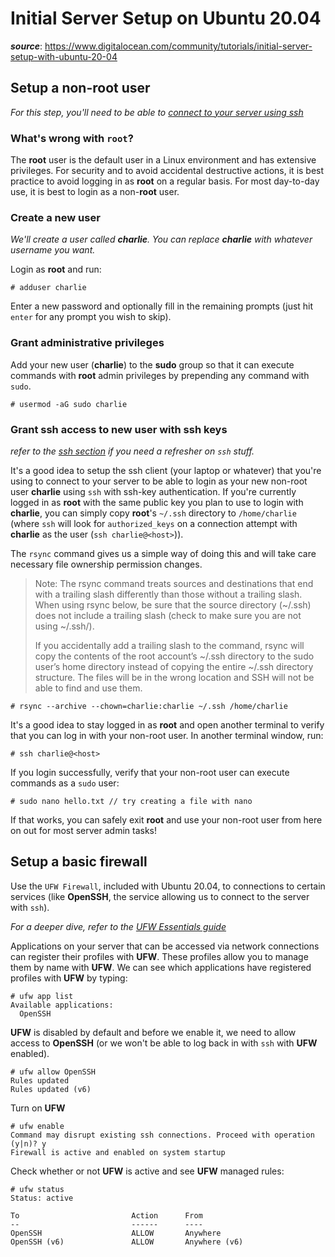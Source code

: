# Initial Server Setup on Ubuntu 20.04
**_source_**: https://www.digitalocean.com/community/tutorials/initial-server-setup-with-ubuntu-20-04

## Setup a non-root user

_For this step, you'll need to be able to [connect to your server using ssh](./ssh.md)_

### What's wrong with `root`?

The **root** user is the default user in a Linux environment and has extensive privileges. For security and to avoid accidental destructive actions, it is best practice to avoid logging in as **root** on a regular basis. For most day-to-day use, it is best to login as a non-**root** user.

### Create a new user

_We'll create a user called **charlie**. You can replace **charlie** with whatever username you want._

Login as **root** and run:
```
# adduser charlie
```
Enter a new password and optionally fill in the remaining prompts (just hit `enter` for any prompt you wish to skip).

### Grant administrative privileges

Add your new user (**charlie**) to the **sudo** group so that it can execute commands with **root** admin privileges by prepending any command with `sudo`.
```
# usermod -aG sudo charlie
```

### Grant ssh access to new user with ssh keys

_refer to the [ssh section](./ssh.md) if you need a refresher on `ssh` stuff._

It's a good idea to setup the ssh client (your laptop or whatever) that you're using to connect to your server to be able to login as your new non-root user **charlie** using `ssh` with ssh-key authentication. If you're currently logged in as **root** with the same public key you plan to use to login with **charlie**, you can simply copy **root**'s `~/.ssh` directory to `/home/charlie` (where `ssh` will look for `authorized_keys` on a connection attempt with **charlie** as the user (`ssh charlie@<host>`)).

The `rsync` command gives us a simple way of doing this and will take care necessary file ownership permission changes.

>  Note: The rsync command treats sources and destinations that end with a trailing slash differently than those without a trailing slash. When using rsync below, be sure that the source directory (~/.ssh) does not include a trailing slash (check to make sure you are not using ~/.ssh/).
>
> If you accidentally add a trailing slash to the command, rsync will copy the contents of the root account’s ~/.ssh directory to the sudo user’s home directory instead of copying the entire ~/.ssh directory structure. The files will be in the wrong location and SSH will not be able to find and use them.

```
# rsync --archive --chown=charlie:charlie ~/.ssh /home/charlie
```
It's a good idea to stay logged in as **root** and open another terminal to verify that you can log in with your non-root user. In another terminal window, run:
```
# ssh charlie@<host>
```
If you login successfully, verify that your non-root user can execute commands as a `sudo` user:
```
# sudo nano hello.txt // try creating a file with nano
```
If that works, you can safely exit **root** and use your non-root user from here on out for most server admin tasks!

## Setup a basic firewall

Use the `UFW Firewall`, included with Ubuntu 20.04, to connections to certain services (like **OpenSSH**, the service allowing us to connect to the server with `ssh`).

_For a deeper dive, refer to the [UFW Essentials guide](https://www.digitalocean.com/community/tutorials/ufw-essentials-common-firewall-rules-and-commands)_

Applications on your server that can be accessed via network connections can register their profiles with **UFW**. These profiles allow you to manage them by name with **UFW**. We can see which applications have registered profiles with **UFW** by typing:
```
# ufw app list
Available applications:
  OpenSSH
```
**UFW** is disabled by default and before we enable it, we need to allow access to **OpenSSH** (or we won't be able to log back in with `ssh` with  **UFW** enabled).

```
# ufw allow OpenSSH
Rules updated
Rules updated (v6)
```
Turn on **UFW**
```
# ufw enable 
Command may disrupt existing ssh connections. Proceed with operation (y|n)? y
Firewall is active and enabled on system startup
```
Check whether or not **UFW** is active and see **UFW** managed rules:
```
# ufw status 
Status: active

To                         Action      From
--                         ------      ----
OpenSSH                    ALLOW       Anywhere                  
OpenSSH (v6)               ALLOW       Anywhere (v6)    
```
